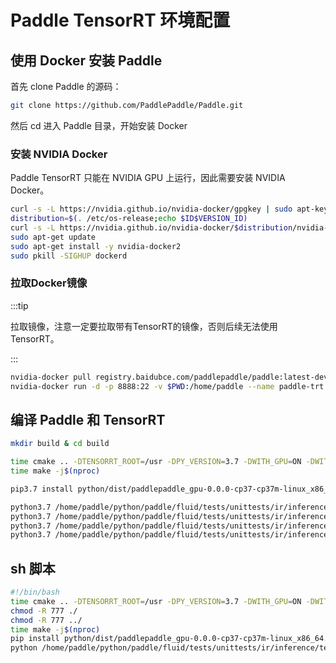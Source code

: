 # Paddle TensorRT 环境配置

## 使用 Docker 安装 Paddle

首先 clone Paddle 的源码：

```bash
git clone https://github.com/PaddlePaddle/Paddle.git
```

然后 cd 进入 Paddle 目录，开始安装 Docker

### 安装 NVIDIA Docker

Paddle TensorRT 只能在 NVIDIA GPU 上运行，因此需要安装 NVIDIA Docker。

```bash
curl -s -L https://nvidia.github.io/nvidia-docker/gpgkey | sudo apt-key add -
distribution=$(. /etc/os-release;echo $ID$VERSION_ID)
curl -s -L https://nvidia.github.io/nvidia-docker/$distribution/nvidia-docker.list | sudo tee /etc/apt/sources.list.d/nvidia-docker.list
sudo apt-get update
sudo apt-get install -y nvidia-docker2
sudo pkill -SIGHUP dockerd
```
### 拉取Docker镜像

:::tip

拉取镜像，注意一定要拉取带有TensorRT的镜像，否则后续无法使用TensorRT。

:::

```bash
nvidia-docker pull registry.baidubce.com/paddlepaddle/paddle:latest-dev-cuda11.7-cudnn8.4-trt8.4-gcc8.2
nvidia-docker run -d -p 8888:22 -v $PWD:/home/paddle --name paddle-trt paddle:latest-dev-cuda11.7-cudnn8.4-trt8.4-gcc8.2 /bin/bash
```

## 编译 Paddle 和 TensorRT

```bash
mkdir build & cd build

time cmake .. -DTENSORRT_ROOT=/usr -DPY_VERSION=3.7 -DWITH_GPU=ON -DWITH_PYTHON=ON -DWITH_TENSORRT=ON 
time make -j$(nproc)

pip3.7 install python/dist/paddlepaddle_gpu-0.0.0-cp37-cp37m-linux_x86_64.whl --force-reinstall

python3.7 /home/paddle/python/paddle/fluid/tests/unittests/ir/inference/test_trt_convert_elementwise.py
python3.7 /home/paddle/python/paddle/fluid/tests/unittests/ir/inference/test_trt_convert_pad3d.py
python3.7 /home/paddle/python/paddle/fluid/tests/unittests/ir/inference/test_trt_convert_temporal_shift.py
python3.7 /home/paddle/python/paddle/fluid/tests/unittests/ir/inference/test_trt_convert_pad.py
```

## sh 脚本

```bash
#!/bin/bash
time cmake .. -DTENSORRT_ROOT=/usr -DPY_VERSION=3.7 -DWITH_GPU=ON -DWITH_PYTHON=ON -DWITH_TENSORRT=ON
chmod -R 777 ./
chmod -R 777 ../
time make -j$(nproc)
pip install python/dist/paddlepaddle_gpu-0.0.0-cp37-cp37m-linux_x86_64.whl --force-reinstall
python /home/paddle/python/paddle/fluid/tests/unittests/ir/inference/test_trt_convert_pad3d.py
```